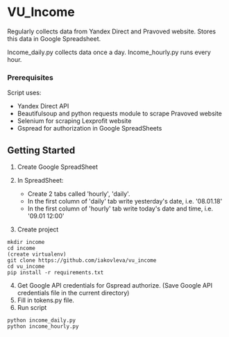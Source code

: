 # VU_Income

Regularly collects data from Yandex Direct and Pravoved website. Stores
this data in Google Spreadsheet. 

Income_daily.py collects data once a day.
Income_hourly.py runs every hour.

### Prerequisites

Script uses:
- Yandex Direct API
- Beautifulsoup and python requests module to scrape Pravoved website
- Selenium for scraping Lexprofit website
- Gspread for authorization in Google SpreadSheets

## Getting Started

1. Create Google SpreadSheet
2. In SpreadSheet:
   - Create 2 tabs called 'hourly', 'daily'.
   - In the first column of 'daily' tab write yesterday's date, i.e. '08.01.18'
   - In the first column of 'hourly' tab write today's date and time, i.e. '09.01 12:00'

3. Create project

```
mkdir income
cd income
(create virtualenv)
git clone https://github.com/iakovleva/vu_income
cd vu_income
pip install -r requirements.txt
```

4. Get Google API credentials for Gspread authorize. 
(Save Google API credentials file in the current directory) 
5. Fill in tokens.py file.  
6. Run script

```
python income_daily.py
python income_hourly.py
```

